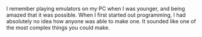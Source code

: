 I remember playing emulators on my PC when I was younger, and being amazed that it was possible.  When I first started out programming, I had absolutely no idea how anyone was able to make one.  It sounded like one of the most complex things you could make.

